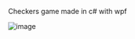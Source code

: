 Checkers game made in c# with wpf

![image](https://user-images.githubusercontent.com/79575586/154061511-58fce074-5c1b-4f2e-8943-a656bccfccc7.png)

